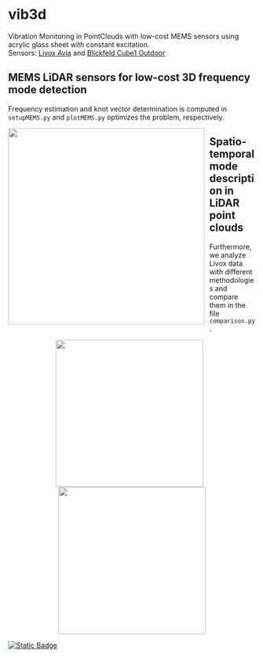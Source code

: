 # vib3d
Vibration Monitoring in PointClouds with low-cost MEMS sensors using acrylic glass sheet with constant excitation. <br/>
Sensors: [Livox Avia](https://www.livoxtech.com/de/avia) and [Blickfeld Cube1 Outdoor](https://www.blickfeld.com/de/produkte/cube-1/) <br/>
## MEMS LiDAR sensors for low-cost 3D frequency mode detection
Frequency estimation and knot vector determination is computed in <code>setupMEMS.py</code> and <code>plotMEMS.py</code> optimizes the problem, respectively.<br/>
<p align="center">
  <img src="https://github.com/user-attachments/assets/3482db22-d087-4150-970f-eb3eeb0c88f2" width="400" style="float: left; margin-right: 10px;">
</p>

## Spatio-temporal mode description in LiDAR point clouds
Furthermore, we analyze Livox data with different methodologies and compare them in the file <code>comparison.py</code>. <br/>

<p align="center">
  <img src="https://github.com/user-attachments/assets/70d5209c-ee47-4122-b198-9013d64ebf26" width="300" style="display: inline-block; margin-right: 10px;">
  <img src="https://github.com/user-attachments/assets/d09403fe-0d9f-4b02-8f0b-10cf7c19199e" width="300" style="display: inline-block;">
</p>

[![Static Badge](https://img.shields.io/badge/10.5445%2FIR%2F1000180525-red?style=flat&logo=doi&logoColor=white&labelColor=black)](https://doi.org/2F10.5445/IR/1000180525)
